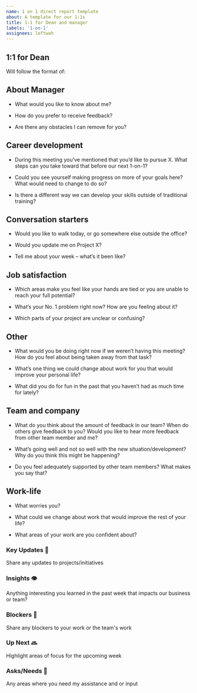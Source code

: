 ```yaml
---
name: 1 on 1 direct report template
about: A template for our 1:1s
title: 1:1 for Dean and manager
labels: '1-on-1'
assignees: loftwah
---
```


## 1:1 for Dean

Will follow the format of:

<!-- start of questions -->
## About Manager

- What would you like to know about me?

- How do you prefer to receive feedback?

- Are there any obstacles I can remove for you?

## Career development

- During this meeting you’ve mentioned that you’d like to pursue X. What steps can you take toward that before our next 1-on-1?

- Could you see yourself making progress on more of your goals here? What would need to change to do so?

- Is there a different way we can develop your skills   outside of traditional training?

## Conversation starters

- Would you like to walk today, or go somewhere else outside the office?

- Would you update me on Project X?

- Tell me about your week – what’s it been like?

## Job satisfaction

- Which areas make you feel like your hands are tied or you are unable to reach your full potential?

- What’s your No. 1 problem right now? How are you feeling about it?

- Which parts of your project are unclear or confusing?

## Other

- What would you be doing right now if we weren’t having this meeting? How do you feel about being taken away from that task?

- What’s one thing we could change about work for you that would improve your personal life?

- What did you do for fun in the past that you haven’t had as much time for lately?

## Team and company

- What do you think about the amount of feedback in our team? When do others give feedback to you? Would you like to hear more feedback from other team member and me?

- What’s going well and not so well with the new situation/development? Why do you think this might be happening?

- Do you feel adequately supported by other team members? What makes you say that?

## Work-life

- What worries you?

- What could we change about work that would improve the rest of your life?

- What areas of your work are you confident about?

<!-- end of questions -->
### Key Updates 🔑

Share any updates to projects/initiatives

### Insights 👁

Anything interesting you learned in the past week that impacts our business or team?

### Blockers 🛑

Share any blockers to your work or the team's work

### Up Next 🔜

Highlight areas of focus for the upcoming week

### Asks/Needs 💬

Any areas where you need my assistance and or input

